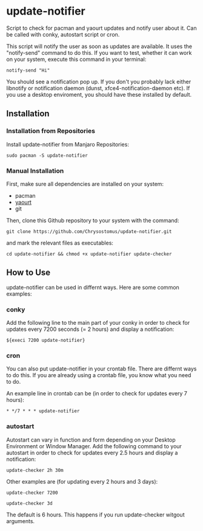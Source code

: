 # update-notifier
Script to check for pacman and yaourt updates and notify user about it. Can be called with conky, autostart script or cron.
 
 This script will notify the user as soon as updates are available. It uses the "notify-send" command to do this. If you want to test, whether it can work on your system, execute this command in your terminal:
 ```
 notify-send "Hi"
 ```
 You should see a notification pop up. If you don't you probably lack either libnotify or notification daemon (dunst, xfce4-notification-daemon etc). If you use a desktop enviroment, you should have these installed by default.

## Installation

### Installation from Repositories
Install update-notifier from Manjaro Repositories:
```
sudo pacman -S update-notifier
```

### Manual Installation
First, make sure all dependencies are installed on your system:
- pacman
- [yaourt](https://wiki.archlinux.org/index.php/Yaourt)
- git

Then, clone this Github repository to your system with the command:
```
git clone https://github.com/Chrysostomus/update-notifier.git
```
and mark the relevant files as executables:
```
cd update-notifier && chmod +x update-notifier update-checker
```


## How to Use
update-notifier can be used in differnt ways. Here are some common examples:

### conky
Add the following line to the main part of your conky in order to check for updates every 7200 seconds (= 2 hours) and display a notification: 
```
${execi 7200 update-notifier}
```

### cron
You can also put update-notifier in your crontab file. There are differnt ways to do this. If you are already using a crontab file, you know what you need to do.

An example line in crontab can be (in order to check for updates every 7 hours):
 ```
 * */7 * * * update-notifier
 ```
 

### autostart
Autostart can vary in function and form depending on your Desktop Environment or Window Manager. Add the following command to your autostart in order to check for updates every 2.5 hours and display a notification: 
```
update-checker 2h 30m
```
Other examples are (for updating every 2 hours and 3 days):
 ```
 update-checker 7200
 ```
 ```
 update-checker 3d
 ```

The default is 6 hours. This happens if you run update-checker witgout arguments.
